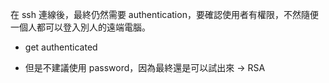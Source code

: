 在 ssh 連線後，最終仍然需要 authentication，要確認使用者有權限，不然隨便一個人都可以登入別人的遠端電腦。

- get authenticated

- 但是不建議使用 password，因為最終還是可以試出來 -> RSA
